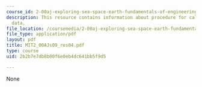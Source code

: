 ```yaml
---
course_id: 2-00aj-exploring-sea-space-earth-fundamentals-of-engineering-design-spring-2009
description: This resource contains information about procedure for calibrating sensor
  data.
file_location: /coursemedia/2-00aj-exploring-sea-space-earth-fundamentals-of-engineering-design-spring-2009/2b2b7e7db8b00f6e0eb4dc641bb5f9d5_MIT2_00AJs09_res04.pdf
file_type: application/pdf
layout: pdf
title: MIT2_00AJs09_res04.pdf
type: course
uid: 2b2b7e7db8b00f6e0eb4dc641bb5f9d5

---
```

None